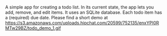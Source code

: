 A simple app for creating a todo list. In its current state, the app lets you add, remove, and edit items. It uses an SQLite database. Each todo item has a (required) due date. Please find a short demo at https://s3.amazonaws.com/uploads.hipchat.com/20599/752135/enxYPI0RMTw29BZ/todo_demo_1.gif

